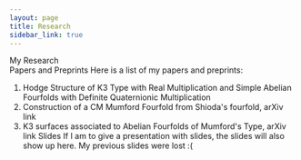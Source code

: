 ```yaml
---
layout: page
title: Research
sidebar_link: true
---
```


My Research  
Papers and Preprints
Here is a list of my papers and preprints:

 1. Hodge Structure of K3 Type with Real Multiplication and Simple Abelian Fourfolds with Definite Quaternionic Multiplication
 2. Construction of a CM Mumford Fourfold from Shioda's fourfold, arXiv link
 3. K3 surfaces associated to Abelian Fourfolds of Mumford's Type, arXiv link
Slides
If I am to give a presentation with slides, the slides will also show up here. My previous slides were lost :(
